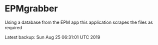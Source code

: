# EPMgrabber
Using a database from the EPM app this application scrapes the files as required


Latest backup: Sun Aug 25 06:31:01 UTC 2019
